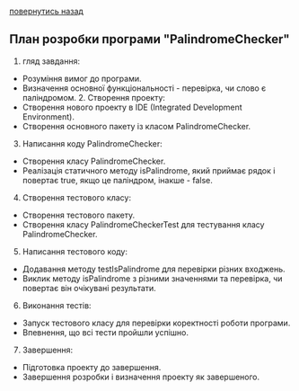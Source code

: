[повернутись назад](https://github.com/BlackCNP/Java/blob/main/README.md)

## План розробки програми "PalindromeChecker"
1. гляд завдання:

- Розуміння вимог до програми.
- Визначення основної функціональності - перевірка, чи слово є паліндромом.
  2. Створення проекту:
 - Створення нового проекту в IDE (Integrated Development Environment).
- Створення основного пакету із класом PalindromeChecker.
3. Написання коду PalindromeChecker:

- Створення класу PalindromeChecker.
- Реалізація статичного методу isPalindrome, який приймає рядок і повертає true, якщо це паліндром, інакше - false.
4. Створення тестового класу:
- Створення тестового пакету.
- Створення класу PalindromeCheckerTest для тестування класу PalindromeChecker.
5. Написання тестового коду:

- Додавання методу testIsPalindrome для перевірки різних входжень.
- Виклик методу isPalindrome з різними значеннями та перевірка, чи повертає він очікувані результати.
6. Виконання тестів:

- Запуск тестового класу для перевірки коректності роботи програми.
- Впевнення, що всі тести пройшли успішно.
7. Завершення:

- Підготовка проекту до завершення.
- Завершення розробки і визначення проекту як завершеного.
